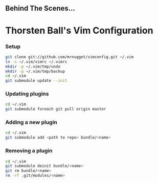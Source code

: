 ## Behind The Scenes...
# Thorsten Ball's Vim Configuration

### Setup

```bash
git clone git://github.com/mrnugget/vimconfig.git ~/.vim
ln -s ~/.vim/vimrc ~/.vimrc
mkdir -p ~/.vim/tmp/undo
mkdir -p ~/.vim/tmp/backup
cd ~/.vim
git submodule update --init
```


### Updating plugins

```bash
cd ~/.vim
git submodule foreach git pull origin master
```

### Adding a new plugin

```bash
cd ~/.vim
git submodule add <path to repo> bundle/<name>
```


### Removing a plugin

```bash
cd ~/.vim
git submodule deinit bundle/<name>
git rm bundle/<name>
rm -rf .git/modules/<name>
```
